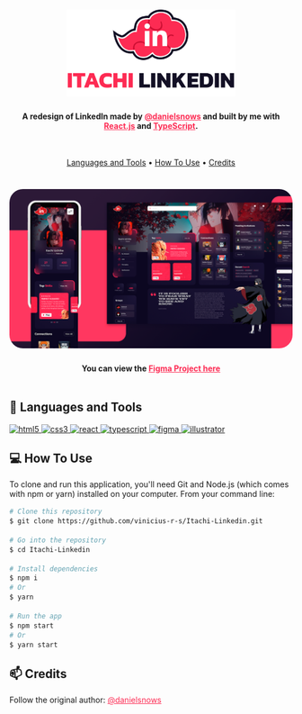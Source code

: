 <h1 align="center">
  <img src="assets/il-logo.svg" alt="Itachi LinkedIn" width="300">
</h1>

<h4 align="center" style="margin-bottom: 48px;">A redesign of LinkedIn made by  <a href="https://www.instagram.com/danielsnows/" style="color: #FD2B53;" target="_blank">@danielsnows</a> and built by me with <a href="https://reactjs.org/" style="color: #FD2B53;" target="_blank">React.js</a> and <a href="https://www.typescriptlang.org/" style="color: #FD2B53;" target="_blank">TypeScript</a>.</h4>

<p align="center">
  <a href="## :rocket: Languages and Tools">Languages and Tools</a> •
  <a href="#how-to-use">How To Use</a> •
  <a href="#credits">Credits</a>
</p>

<h1 align="center">
    <img style="border-radius: 24px;" src="assets/screens-01.png" alt="Screens" >
</h1>
<h4 align="center" style="margin-bottom: 48px;">You can view the <a href="https://www.figma.com/file/IFfQT5OdPtUf6mse1lkuP2/Itachi-Linkedin?node-id=1%3A2" style="color: #FD2B53; font-weight:bold" target="_blank">Figma Project here</a></h4>

## :rocket: Languages and Tools

<p align="left">
  <a href="https://www.w3.org/html/" target="_blank"> 
    <img 
      src="https://devicons.github.io/devicon/devicon.git/icons/html5/html5-original-wordmark.svg" 
      alt="html5" 
      width="40" 
      height="40"/> 
  </a> 
  <a href="https://www.w3schools.com/css/" target="_blank"> 
    <img 
      src="https://devicons.github.io/devicon/devicon.git/icons/css3/css3-original-wordmark.svg" 
      alt="css3" 
      width="40" 
      height="40"/> 
  </a>

  <a href="https://reactjs.org/" target="_blank">
    <img
      src="https://devicons.github.io/devicon/devicon.git/icons/react/react-original-wordmark.svg"
      alt="react"
      width="40"
      height="40"
    />
  </a>
  <a href="https://www.typescriptlang.org/" target="_blank">
    <img
      src="https://devicons.github.io/devicon/devicon.git/icons/typescript/typescript-original.svg"
      alt="typescript"
      width="40"
      height="40"
    />
  </a>
 
  <a href="https://www.figma.com/" target="_blank"> 
  <img src="https://www.vectorlogo.zone/logos/figma/figma-icon.svg" 
        alt="figma" 
        width="40" 
        height="40"/> 
  </a> 
  <a href="https://www.adobe.com/in/products/illustrator.html" target="_blank"> 
  <img src="https://www.vectorlogo.zone/logos/adobe_illustrator/adobe_illustrator-icon.svg" 
        alt="illustrator" 
        width="40" 
        height="40"/> 
  </a> 

</p>

## 💻 How To Use
To clone and run this application, you'll need Git and Node.js (which comes with npm or yarn) installed on your computer. From your command line:

```bash
# Clone this repository
$ git clone https://github.com/vinicius-r-s/Itachi-Linkedin.git

# Go into the repository
$ cd Itachi-Linkedin

# Install dependencies
$ npm i
# Or
$ yarn

# Run the app
$ npm start
# Or
$ yarn start
```

## :mailbox: Credits

Follow the original author:
<a href="https://www.instagram.com/danielsnows/" style="color: #FD2B53;" target="_blank">@danielsnows</a>
